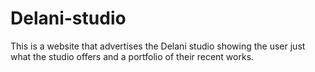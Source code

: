 # Delani-studio
This is a website that advertises the Delani studio showing the user just what the studio offers and a portfolio of their recent works.
